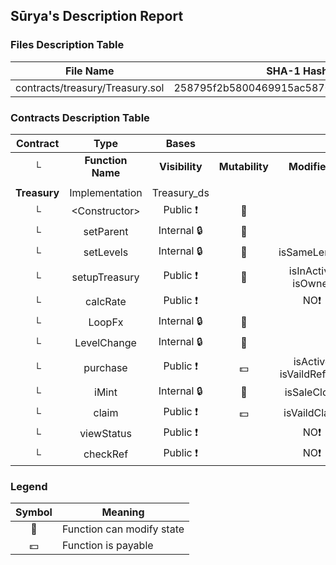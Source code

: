 ## Sūrya's Description Report

### Files Description Table


|  File Name  |  SHA-1 Hash  |
|-------------|--------------|
| contracts/treasury/Treasury.sol | 258795f2b5800469915ac58709aaa73f7e7ea3b7 |


### Contracts Description Table


|  Contract  |         Type        |       Bases      |                  |                 |
|:----------:|:-------------------:|:----------------:|:----------------:|:---------------:|
|     └      |  **Function Name**  |  **Visibility**  |  **Mutability**  |  **Modifiers**  |
||||||
| **Treasury** | Implementation | Treasury_ds |||
| └ | \<Constructor\> | Public ❗️ | 🛑  | |
| └ | setParent | Internal 🔒 | 🛑  | |
| └ | setLevels | Internal 🔒 | 🛑  | isSameLength |
| └ | setupTreasury | Public ❗️ | 🛑  | isInActive isOwner |
| └ | calcRate | Public ❗️ |   |NO❗️ |
| └ | LoopFx | Internal 🔒 | 🛑  | |
| └ | LevelChange | Internal 🔒 | 🛑  | |
| └ | purchase | Public ❗️ |  💵 | isActive isVaildReferer |
| └ | iMint | Internal 🔒 | 🛑  | isSaleClose |
| └ | claim | Public ❗️ |  💵 | isVaildClaim |
| └ | viewStatus | Public ❗️ |   |NO❗️ |
| └ | checkRef | Public ❗️ |   |NO❗️ |


### Legend

|  Symbol  |  Meaning  |
|:--------:|-----------|
|    🛑    | Function can modify state |
|    💵    | Function is payable |
